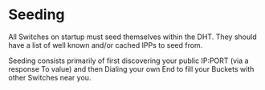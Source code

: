 Seeding
=======

All Switches on startup must seed themselves within the DHT.  They should have a list of well known and/or cached IPPs to seed from.

Seeding consists primarily of first discovering your public IP:PORT (via a response To value) and then Dialing your own End to fill your Buckets with other Switches near you.
